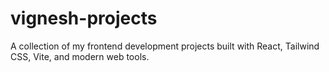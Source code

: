 # vignesh-projects
A collection of my frontend development projects built with React, Tailwind CSS, Vite, and modern web tools.

